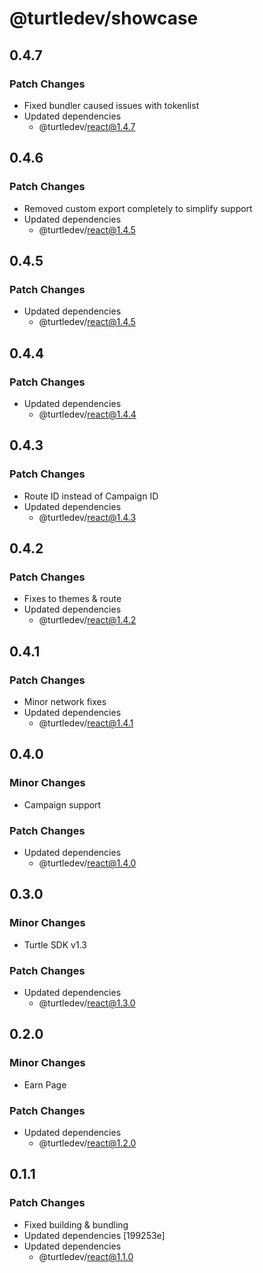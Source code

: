 # @turtledev/showcase

## 0.4.7

### Patch Changes

- Fixed bundler caused issues with tokenlist
- Updated dependencies
  - @turtledev/react@1.4.7

## 0.4.6

### Patch Changes

- Removed custom export completely to simplify support
- Updated dependencies
  - @turtledev/react@1.4.5

## 0.4.5

### Patch Changes

- Updated dependencies
  - @turtledev/react@1.4.5

## 0.4.4

### Patch Changes

- Updated dependencies
  - @turtledev/react@1.4.4

## 0.4.3

### Patch Changes

- Route ID instead of Campaign ID
- Updated dependencies
  - @turtledev/react@1.4.3

## 0.4.2

### Patch Changes

- Fixes to themes & route
- Updated dependencies
  - @turtledev/react@1.4.2

## 0.4.1

### Patch Changes

- Minor network fixes
- Updated dependencies
  - @turtledev/react@1.4.1

## 0.4.0

### Minor Changes

- Campaign support

### Patch Changes

- Updated dependencies
  - @turtledev/react@1.4.0

## 0.3.0

### Minor Changes

- Turtle SDK v1.3

### Patch Changes

- Updated dependencies
  - @turtledev/react@1.3.0

## 0.2.0

### Minor Changes

- Earn Page

### Patch Changes

- Updated dependencies
  - @turtledev/react@1.2.0

## 0.1.1

### Patch Changes

- Fixed building & bundling
- Updated dependencies [199253e]
- Updated dependencies
  - @turtledev/react@1.1.0
